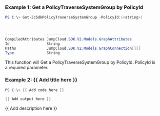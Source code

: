 ### Example 1: Get a PolicyTraverseSystemGroup by PolicyId
```powershell
PS C:\> Get-JcSdkPolicyTraverseSystemGroup -PolicyId:(<string>)



----               ----------
CompiledAttributes JumpCloud.SDK.V2.Models.GraphAttributes
Id                 String
Paths              JumpCloud.SDK.V2.Models.GraphConnection[][]
Type               String


```

This function will Get a PolicyTraverseSystemGroup by PolicyId. PolicyId is a required parameter.

### Example 2: {{ Add title here }}
```powershell
PS C:\> {{ Add code here }}

{{ Add output here }}
```

{{ Add description here }}

